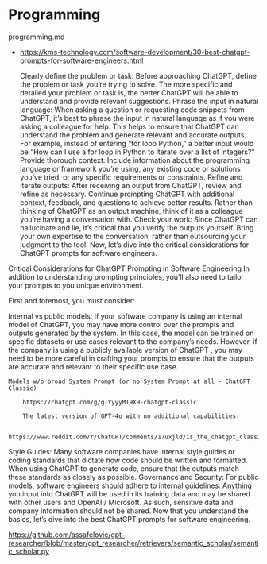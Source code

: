 # Programming

programming.md

*   https://kms-technology.com/software-development/30-best-chatgpt-prompts-for-software-engineers.html


    Clearly define the problem or task: Before approaching ChatGPT,  define the problem or task you’re trying to solve. The more specific and detailed your problem or task is, the better ChatGPT will be able to understand and provide relevant suggestions.
Phrase the input in natural language: When asking a question or requesting code snippets from ChatGPT, it’s best to phrase the input in natural language as if you were asking a colleague for help. This helps to ensure that ChatGPT can understand the problem and generate relevant and accurate outputs. For example, instead of entering “for loop Python,” a better input would be “How can I use a for loop in Python to iterate over a list of integers?”
Provide thorough context: Include information about the programming language or framework you’re using, any existing code or solutions you’ve tried, or any specific requirements or constraints.
Refine and iterate outputs: After receiving an output from ChatGPT, review and refine as necessary. Continue prompting ChatGPT with additional context, feedback, and questions to achieve better results. Rather than thinking of ChatGPT as an output machine, think of it as a colleague you’re having a conversation with.
Check your work: Since ChatGPT can hallucinate and lie, it’s critical that you verify the outputs yourself. Bring your own expertise to the conversation, rather than outsourcing your judgment to the tool.
Now, let’s dive into the critical considerations for ChatGPT prompts for software engineers.


Critical Considerations for ChatGPT Prompting in Software Engineering
In addition to understanding prompting principles, you’ll also need to tailor your prompts to you unique environment.

First and foremost, you must consider:

Internal vs public models: If your software company is using an internal model of ChatGPT, you may have more control over the prompts and outputs generated by the system. In this case, the model can be trained on specific datasets or use cases relevant to the company’s needs. However, if the company is using a publicly available version of ChatGPT
, you may need to be more careful in crafting your prompts to ensure that the outputs are accurate and relevant to their specific use case.

    Models w/o broad System Prompt (or no System Prompt at all - ChatGPT Classic)

        https://chatgpt.com/g/g-YyyyMT9XH-chatgpt-classic

        The latest version of GPT-4o with no additional capabilities.

        https://www.reddit.com/r/ChatGPT/comments/17uxjld/is_the_chatgpt_classic_gpt_better_than_the/

Style Guides: Many software companies have internal style guides or coding standards that dictate how code should be written and formatted. When using ChatGPT to generate code, ensure that the outputs match these standards as closely as possible.
Governance and Security: For public models, software engineers should adhere to internal guidelines. Anything you input into ChatGPT will be used in its training data and may be shared with other users and OpenAI / Microsoft. As such, sensitive data and company information should not be shared.
Now that you understand the basics, let’s dive into the best ChatGPT prompts for software engineering.

https://github.com/assafelovic/gpt-researcher/blob/master/gpt_researcher/retrievers/semantic_scholar/semantic_scholar.py